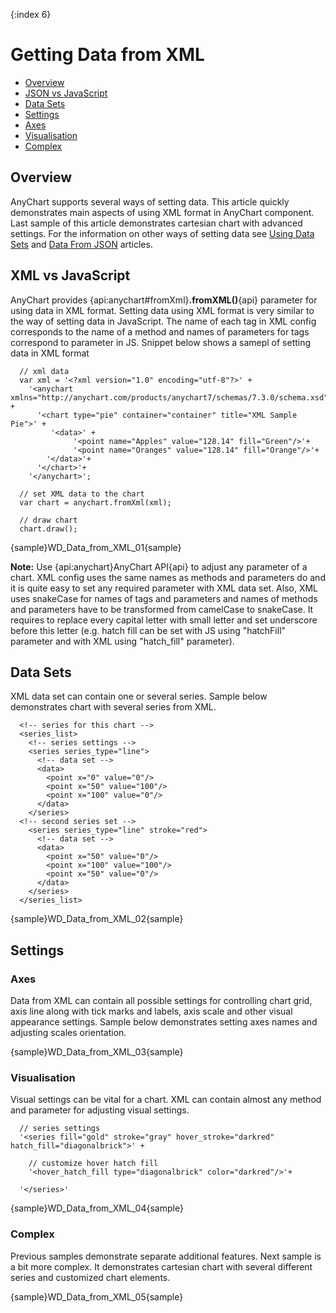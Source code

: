 {:index 6}
# Getting Data from XML

* [Overview](#overview)
* [JSON vs JavaScript](#json_vs_javascript)
* [Data Sets](#data_sets)
* [Settings](#settings)
 * [Axes](#axes)
 * [Visualisation](#visualisation)
 * [Complex](#complex)

## Overview

AnyChart supports several ways of setting data. This article quickly demonstrates main aspects of using XML format in AnyChart component. Last sample of this article demonstrates cartesian chart with advanced settings. For the information on other ways of setting data see [Using Data Sets](Using_Data_Sets) and [Data From JSON](Data_From_JSON) articles.

## XML vs JavaScript

AnyChart provides {api:anychart#fromXml}**.fromXML()**{api} parameter for using data in XML format. Setting data using XML format is very similar to the way of setting data in JavaScript. The name of each tag in XML config corresponds to the name of a method and names of parameters for tags correspond to parameter in JS. Snippet below shows a samepl of setting data in XML format

```
  // xml data
  var xml = '<?xml version="1.0" encoding="utf-8"?>' +
    '<anychart xmlns="http://anychart.com/products/anychart7/schemas/7.3.0/schema.xsd">' +
      '<chart type="pie" container="container" title="XML Sample Pie">' +
         '<data>' +
              '<point name="Apples" value="128.14" fill="Green"/>'+
              '<point name="Oranges" value="128.14" fill="Orange"/>'+
        '</data>'+
      '</chart>'+
    '</anychart>';

  // set XML data to the chart
  var chart = anychart.fromXml(xml);

  // draw chart
  chart.draw();
```

{sample}WD\_Data\_from\_XML\_01{sample}

**Note:** Use {api:anychart}AnyChart API{api} to adjust any parameter of a chart. XML config uses the same names as methods and parameters do and it is quite easy to set any required parameter with XML data set. Also, XML uses snakeCase for names of tags and parameters and names of methods and parameters have to be transformed from camelCase to snakeCase. It requires to replace every capital letter with small letter and set underscore before this letter (e.g. hatch fill can be set with JS using "hatchFill" parameter and with XML using "hatch_fill" parameter).

## Data Sets

XML data set can contain one or several series. Sample below demonstrates chart with several series from XML.

```
  <!-- series for this chart -->
  <series_list>
    <!-- series settings -->
    <series series_type="line">
      <!-- data set -->
      <data>
        <point x="0" value="0"/>
        <point x="50" value="100"/>
        <point x="100" value="0"/>
      </data>
    </series>
  <!-- second series set -->
    <series series_type="line" stroke="red">
      <!-- data set -->
      <data>
        <point x="50" value="0"/>
        <point x="100" value="100"/>
        <point x="50" value="0"/>
      </data>
    </series>
  </series_list>
```

{sample}WD\_Data\_from\_XML\_02{sample}

## Settings

### Axes

Data from XML can contain all possible settings for controlling chart grid, axis line along with tick marks and labels, axis scale and other visual appearance settings. Sample below demonstrates setting axes names and adjusting scales orientation.

{sample}WD\_Data\_from\_XML\_03{sample}

### Visualisation

Visual settings can be vital for a chart. XML can contain almost any method and parameter for adjusting visual settings.

```
  // series settings
  '<series fill="gold" stroke="gray" hover_stroke="darkred" hatch_fill="diagonalbrick">' +

    // customize hover hatch fill
    '<hover_hatch_fill type="diagonalbrick" color="darkred"/>'+

  '</series>'
```

{sample}WD\_Data\_from\_XML\_04{sample}

### Complex

Previous samples demonstrate separate additional features. Next sample is a bit more complex. It demonstrates cartesian chart with several different series and customized chart elements.

{sample}WD\_Data\_from\_XML\_05{sample}
